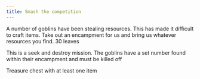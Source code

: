 ```yaml
---
title: Smash the competition
---
```


A number of goblins have been stealing resources. This has made it difficult to craft items. Take out an encampment for us and bring us whatever resources you find. 30 leaves

This is a seek and destroy mission.  The goblins have a set number found within their encampment and must be killed off

Treasure chest with at least one item